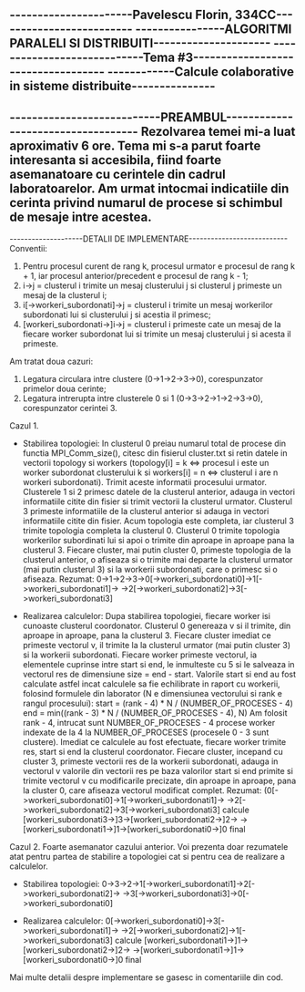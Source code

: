 ----------------------Pavelescu Florin, 334CC-------------------------
----------------ALGORITMI PARALELI SI DISTRIBUITI---------------------
----------------------------Tema #3----------------------------------- 
------------Calcule colaborative in sisteme distribuite---------------
----------------------------------------------------------------------
---------------------------PREAMBUL-----------------------------------
Rezolvarea temei mi-a luat aproximativ 6 ore. Tema mi s-a parut foarte 
interesanta si accesibila, fiind foarte asemanatoare cu cerintele din
cadrul laboratoarelor. Am urmat intocmai indicatiile din cerinta privind
numarul de procese si schimbul de mesaje intre acestea.
----------------------------------------------------------------------
--------------------DETALII DE IMPLEMENTARE---------------------------
Conventii: 
1. Pentru procesul curent de rang k, procesul urmator e procesul de rang
k + 1, iar procesul anterior/precedent e procesul de rang k - 1;
2. i->j = clusterul i trimite un mesaj clusterului j si clusterul j
primeste un mesaj de la clusterul i; 
3. i[->workeri_subordonati]->j = clusterul i trimite un mesaj workerilor
subordonati lui si clusterului j si acestia il primesc;
4. [workeri_subordonati->]i->j = clusterul i primeste cate un mesaj de
la fiecare worker subordonat lui si trimite un mesaj clusterului j si
acesta il primeste.

Am tratat doua cazuri:
1. Legatura circulara intre clustere (0->1->2->3->0), corespunzator
primelor doua cerinte;
2. Legatura intrerupta intre clusterele 0 si 1 (0->3->2->1->2->3->0),
corespunzator cerintei 3.

Cazul 1.
- Stabilirea topologiei:
In clusterul 0 preiau numarul total de procese din functia MPI_Comm_size(),
citesc din fisierul cluster.txt si retin datele in vectorii topology si
workers (topology[i] = k <=> procesul i este un worker subordonat clusterului
k si workers[i] = n <=> clusterul i are n workeri subordonati). Trimit aceste
informatii procesului urmator. Clusterele 1 si 2 primesc datele de la 
clusterul anterior, adauga in vectori informatiile citite din fisier si
trimit vectorii la clusterul urmator. Clusterul 3 primeste informatiile de la
clusterul anterior si adauga in vectori informatiile citite din fisier.
Acum topologia este completa, iar clusterul 3 trimite topologia completa
la clusterul 0. Clusterul 0 trimite topologia workerilor subordinati lui si
apoi o trimite din aproape in aproape pana la clusterul 3. Fiecare cluster, 
mai putin cluster 0, primeste topologia de la clusterul anterior, o afiseaza
si o trimite mai departe la clusterul urmator (mai putin clusterul 3) si la
workerii subordonati, care o primesc si o afiseaza.
Rezumat:
0->1->2->3->0[->workeri_subordonati0]->1[->workeri_subordonati1]->
           ->2[->workeri_subordonati2]->3[->workeri_subordonati3]

- Realizarea calculelor:
Dupa stabilirea topologiei, fiecare worker isi cunoaste clusterul coordonator.
Clusterul 0 genereaza v si il trimite, din aproape in aproape, pana la
clusterul 3. Fiecare cluster imediat ce primeste vectorul v, il trimite la
la clusterul urmator (mai putin cluster 3) si la workerii subordonati.
Fiecare worker primeste vectorul, ia elementele cuprinse intre start
si end, le inmulteste cu 5 si le salveaza in vectorul res de dimensiune
size = end - start. Valorile start si end au fost calculate astfel incat
calculele sa fie echilibrate in raport cu workerii, folosind formulele 
din laborator (N e dimensiunea vectorului si rank e rangul procesului):
    start = (rank - 4) * N / (NUMBER_OF_PROCESES - 4)
    end = min((rank - 3) * N / (NUMBER_OF_PROCESES - 4), N)
Am folosit rank - 4, intrucat sunt NUMBER_OF_PROCESES - 4 procese worker
indexate de la 4 la NUMBER_OF_PROCESES (procesele 0 - 3 sunt clustere).
Imediat ce calculele au fost efectuate, fiecare worker trimite res, start
si end la clusterul coordonator. Fiecare cluster, incepand cu cluster 3,
primeste vectorii res de la workerii subordonati, adauga in vectorul v
valorile din vectorii res pe baza valorilor start si end primite si trimite
vectorul v cu modificarile precizate, din aproape in aproape, pana la cluster 0,
care afiseaza vectorul modificat complet.
Rezumat:
(0[->workeri_subordonati0]->1[->workeri_subordonati1]->
->2[->workeri_subordonati2]->3[->workeri_subordonati3] calcule
[workeri_subordonati3->]3->[workeri_subordonati2->]2->
->[workeri_subordonati1->]1->[workeri_subordonati0->]0 final

Cazul 2. Foarte asemanator cazului anterior. Voi prezenta doar rezumatele
atat pentru partea de stabilire a topologiei cat si pentru cea de realizare
a calculelor.
- Stabilirea topologiei:
0->3->2->1[->workeri_subordonati1]->2[->workeri_subordonati2]->
       ->3[->workeri_subordonati3]->0[->workeri_subordonati0]

- Realizarea calculelor:
0[->workeri_subordonati0]->3[->workeri_subordonati1]->
->2[->workeri_subordonati2]->1[->workeri_subordonati3] calcule
[workeri_subordonati1->]1->[workeri_subordonati2->]2->
->[workeri_subordonati1->]1->[workeri_subordonati0->]0 final

Mai multe detalii despre implementare se gasesc in comentariile din cod.

